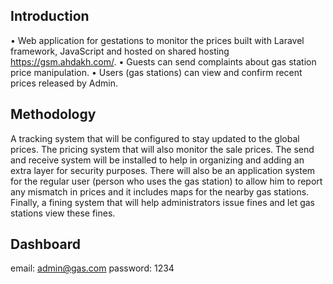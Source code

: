 
## Introduction


•	Web application for gestations to monitor the prices built with Laravel framework, JavaScript and hosted on shared hosting https://gsm.ahdakh.com/.
•	Guests can send complaints about gas station price manipulation.
•	Users (gas stations) can view and confirm recent prices released by Admin.


## Methodology


A tracking system that will be configured to stay updated to the global prices. The pricing system that will also monitor the sale prices. The send and receive system will be installed to help in organizing and adding an extra layer for security purposes. There will also be an application system for the regular user (person who uses the gas station) to allow him to report any mismatch in prices and it includes maps for the nearby gas stations. Finally, a fining system that will help administrators issue fines and let gas stations view these fines.

## Dashboard

email: admin@gas.com
password: 1234

